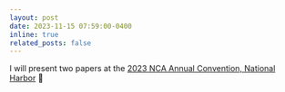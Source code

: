 ```yaml
---
layout: post
date: 2023-11-15 07:59:00-0400
inline: true
related_posts: false
---
```


I will present two papers at the [2023 NCA Annual Convention, National Harbor](https://www.natcom.org/nca-109th-annual-convention-freedom) :ship:
